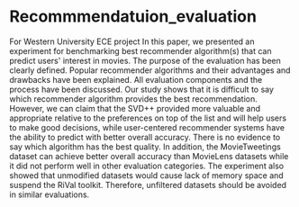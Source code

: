 # Recommmendatuion_evaluation
For Western University ECE project
In this paper, we presented an experiment for benchmarking best recommender algorithm(s) that can predict users' interest in movies. The purpose of the evaluation has been clearly defined. Popular recommender algorithms and their advantages and drawbacks have been explained. All evaluation components and the process have been discussed. Our study shows that it is difficult to say which recommender algorithm provides the best recommendation. However, we can claim that the SVD++ provided more valuable and appropriate relative to the preferences on top of the list and will help users to make good decisions, while user-centered recommender systems have the ability to predict with better overall accuracy. There is no evidence to say which algorithm has the best quality. In addition, the MovieTweetings dataset can achieve better overall accuracy than MovieLens datasets while it did not perform well in other evaluation categories. The experiment also showed that unmodified datasets would cause lack of memory space and suspend the RiVal toolkit. Therefore, unfiltered datasets should be avoided in similar evaluations.
